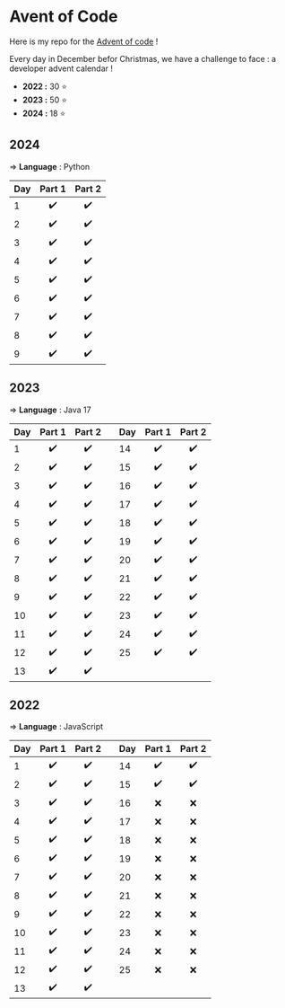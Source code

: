 # Avent of Code

Here is my repo for the [Advent of code](https://adventofcode.com/) !

Every day in December befor Christmas, we have a challenge to face : a developer advent calendar !

- **2022 :** 30 :star:
- **2023 :** 50 :star:
- **2024 :** 18 :star:

## 2024
=> **Language** : Python

| Day | Part 1             | Part 2             |
| --- | :----------------: | :----------------: |
| 1   | :heavy_check_mark: | :heavy_check_mark: |
| 2   | :heavy_check_mark: | :heavy_check_mark: |
| 3   | :heavy_check_mark: | :heavy_check_mark: |
| 4   | :heavy_check_mark: | :heavy_check_mark: |
| 5   | :heavy_check_mark: | :heavy_check_mark: |
| 6   | :heavy_check_mark: | :heavy_check_mark: |
| 7   | :heavy_check_mark: | :heavy_check_mark: |
| 8   | :heavy_check_mark: | :heavy_check_mark: |
| 9   | :heavy_check_mark: | :heavy_check_mark: |

## 2023
=> **Language** : Java 17

| Day | Part 1             | Part 2             |   | Day | Part 1             | Part 2             |
| --- | :----------------: | :----------------: | - | --- | :----------------: | :----------------: |
| 1   | :heavy_check_mark: | :heavy_check_mark: |   | 14  | :heavy_check_mark: | :heavy_check_mark: |
| 2   | :heavy_check_mark: | :heavy_check_mark: |   | 15  | :heavy_check_mark: | :heavy_check_mark: |
| 3   | :heavy_check_mark: | :heavy_check_mark: |   | 16  | :heavy_check_mark: | :heavy_check_mark: |
| 4   | :heavy_check_mark: | :heavy_check_mark: |   | 17  | :heavy_check_mark: | :heavy_check_mark: |
| 5   | :heavy_check_mark: | :heavy_check_mark: |   | 18  | :heavy_check_mark: | :heavy_check_mark: |
| 6   | :heavy_check_mark: | :heavy_check_mark: |   | 19  | :heavy_check_mark: | :heavy_check_mark: |
| 7   | :heavy_check_mark: | :heavy_check_mark: |   | 20  | :heavy_check_mark: | :heavy_check_mark: |
| 8   | :heavy_check_mark: | :heavy_check_mark: |   | 21  | :heavy_check_mark: | :heavy_check_mark: |
| 9   | :heavy_check_mark: | :heavy_check_mark: |   | 22  | :heavy_check_mark: | :heavy_check_mark: |
| 10  | :heavy_check_mark: | :heavy_check_mark: |   | 23  | :heavy_check_mark: | :heavy_check_mark: |
| 11  | :heavy_check_mark: | :heavy_check_mark: |   | 24  | :heavy_check_mark: | :heavy_check_mark: |
| 12  | :heavy_check_mark: | :heavy_check_mark: |   | 25  | :heavy_check_mark: | :heavy_check_mark: |
| 13  | :heavy_check_mark: | :heavy_check_mark: |

## 2022
=> **Language** : JavaScript

| Day | Part 1             | Part 2             |   | Day | Part 1             | Part 2             |
| --- | :----------------: | :----------------: | - | --- | :----------------: | :----------------: |
| 1   | :heavy_check_mark: | :heavy_check_mark: |   | 14  | :heavy_check_mark: | :heavy_check_mark: |
| 2   | :heavy_check_mark: | :heavy_check_mark: |   | 15  | :heavy_check_mark: | :heavy_check_mark: |
| 3   | :heavy_check_mark: | :heavy_check_mark: |   | 16  | :x:                | :x:                |
| 4   | :heavy_check_mark: | :heavy_check_mark: |   | 17  | :x:                | :x:                |
| 5   | :heavy_check_mark: | :heavy_check_mark: |   | 18  | :x:                | :x:                |
| 6   | :heavy_check_mark: | :heavy_check_mark: |   | 19  | :x:                | :x:                |
| 7   | :heavy_check_mark: | :heavy_check_mark: |   | 20  | :x:                | :x:                |
| 8   | :heavy_check_mark: | :heavy_check_mark: |   | 21  | :x:                | :x:                |
| 9   | :heavy_check_mark: | :heavy_check_mark: |   | 22  | :x:                | :x:                |
| 10  | :heavy_check_mark: | :heavy_check_mark: |   | 23  | :x:                | :x:                |
| 11  | :heavy_check_mark: | :heavy_check_mark: |   | 24  | :x:                | :x:                |
| 12  | :heavy_check_mark: | :heavy_check_mark: |   | 25  | :x:                | :x:                |
| 13  | :heavy_check_mark: | :heavy_check_mark: |